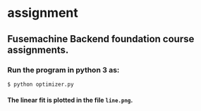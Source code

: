 # assignment
## Fusemachine Backend foundation course assignments.

### Run the program in python 3 as:
```bash
$ python optimizer.py
```

#### The linear fit is plotted in the file ```line.png```.
